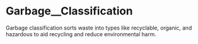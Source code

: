 # Garbage__Classification
Garbage classification sorts waste into types like recyclable, organic, and hazardous to aid recycling and reduce environmental harm.
